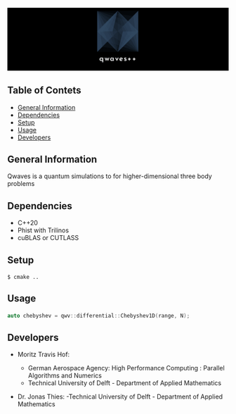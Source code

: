 
![qwave banner](./images/qwaves_banner.png)
## Table of Contets
* [General Information](#general-information)
* [Dependencies](#dependencies)
* [Setup](#setup)
* [Usage](#usage)
* [Developers](#developers)

## General Information
Qwaves is a quantum simulations to for higher-dimensional three body problems

## Dependencies
* C++20
* Phist with Trilinos
* cuBLAS or CUTLASS

## Setup
```
$ cmake ..
```

## Usage
```cpp
auto chebyshev = qwv::differential::Chebyshev1D(range, N);
```
## Developers
* Moritz Travis Hof:
     - German Aerospace Agency: High Performance Computing : Parallel Algorithms and Numerics
     - Technical University of Delft - Department of Applied Mathematics
     
* Dr. Jonas Thies:
     -Technical University of Delft - Department of Applied Mathematics
